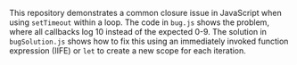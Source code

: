 This repository demonstrates a common closure issue in JavaScript when using `setTimeout` within a loop. The code in `bug.js` shows the problem, where all callbacks log 10 instead of the expected 0-9. The solution in `bugSolution.js` shows how to fix this using an immediately invoked function expression (IIFE) or `let` to create a new scope for each iteration.
